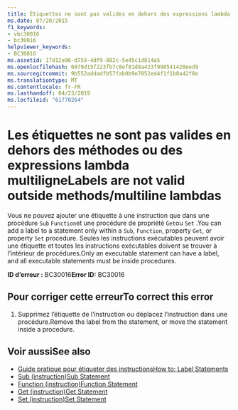 ```yaml
---
title: Étiquettes ne sont pas valides en dehors des expressions lambda multilignes de méthodes
ms.date: 07/20/2015
f1_keywords:
- vbc30016
- bc30016
helpviewer_keywords:
- BC30016
ms.assetid: 17d12a96-d759-4df9-882c-5e45c1d814a5
ms.openlocfilehash: 6979d15f223fb7c8ef81d8a423f998541428eed9
ms.sourcegitcommit: 9b552addadfb57fab0b9e7852ed4f1f1b8a42f8e
ms.translationtype: MT
ms.contentlocale: fr-FR
ms.lasthandoff: 04/23/2019
ms.locfileid: "61770264"
---
```

# <a name="labels-are-not-valid-outside-methodsmultiline-lambdas"></a><span data-ttu-id="0bf6f-102">Les étiquettes ne sont pas valides en dehors des méthodes ou des expressions lambda multiligne</span><span class="sxs-lookup"><span data-stu-id="0bf6f-102">Labels are not valid outside methods/multiline lambdas</span></span>
<span data-ttu-id="0bf6f-103">Vous ne pouvez ajouter une étiquette à une instruction que dans une procédure `Sub` `Function`et une procédure de propriété `Get`ou `Set` .</span><span class="sxs-lookup"><span data-stu-id="0bf6f-103">You can add a label to a statement only within a `Sub`, `Function`, property `Get`, or property `Set` procedure.</span></span> <span data-ttu-id="0bf6f-104">Seules les instructions exécutables peuvent avoir une étiquette et toutes les instructions exécutables doivent se trouver à l’intérieur de procédures.</span><span class="sxs-lookup"><span data-stu-id="0bf6f-104">Only an executable statement can have a label, and all executable statements must be inside procedures.</span></span>  
  
 <span data-ttu-id="0bf6f-105">**ID d’erreur :** BC30016</span><span class="sxs-lookup"><span data-stu-id="0bf6f-105">**Error ID:** BC30016</span></span>  
  
## <a name="to-correct-this-error"></a><span data-ttu-id="0bf6f-106">Pour corriger cette erreur</span><span class="sxs-lookup"><span data-stu-id="0bf6f-106">To correct this error</span></span>  
  
1. <span data-ttu-id="0bf6f-107">Supprimez l’étiquette de l’instruction ou déplacez l’instruction dans une procédure.</span><span class="sxs-lookup"><span data-stu-id="0bf6f-107">Remove the label from the statement, or move the statement inside a procedure.</span></span>  
  
## <a name="see-also"></a><span data-ttu-id="0bf6f-108">Voir aussi</span><span class="sxs-lookup"><span data-stu-id="0bf6f-108">See also</span></span>

- [<span data-ttu-id="0bf6f-109">Guide pratique pour étiqueter des instructions</span><span class="sxs-lookup"><span data-stu-id="0bf6f-109">How to: Label Statements</span></span>](../../visual-basic/programming-guide/program-structure/how-to-label-statements.md)
- [<span data-ttu-id="0bf6f-110">Sub (instruction)</span><span class="sxs-lookup"><span data-stu-id="0bf6f-110">Sub Statement</span></span>](../../visual-basic/language-reference/statements/sub-statement.md)
- [<span data-ttu-id="0bf6f-111">Function (instruction)</span><span class="sxs-lookup"><span data-stu-id="0bf6f-111">Function Statement</span></span>](../../visual-basic/language-reference/statements/function-statement.md)
- [<span data-ttu-id="0bf6f-112">Get (instruction)</span><span class="sxs-lookup"><span data-stu-id="0bf6f-112">Get Statement</span></span>](../../visual-basic/language-reference/statements/get-statement.md)
- [<span data-ttu-id="0bf6f-113">Set (instruction)</span><span class="sxs-lookup"><span data-stu-id="0bf6f-113">Set Statement</span></span>](../../visual-basic/language-reference/statements/set-statement.md)

